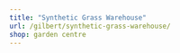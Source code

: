 ```yaml
---
title: "Synthetic Grass Warehouse"
url: /gilbert/synthetic-grass-warehouse/
shop: garden centre
---
```


